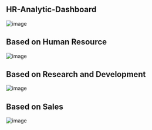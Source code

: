 ## HR-Analytic-Dashboard
![image](https://github.com/user-attachments/assets/bc2d20c3-0d48-4a6b-b380-577ee55ff3ad)

## Based on Human Resource
![image](https://github.com/user-attachments/assets/ff92daae-fe13-4546-9655-7b6fe16b3f56)

## Based on Research and Development
![image](https://github.com/user-attachments/assets/4d5a43e6-0f4a-4fb3-a1cb-1ac00626faab)

## Based on Sales
![image](https://github.com/user-attachments/assets/95c86a7f-d6e0-4dbc-b6ec-7e8b677c5c3b)




